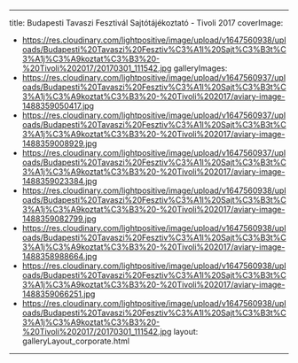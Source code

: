 
---
title: Budapesti Tavaszi Fesztivál Sajtótájékoztató - Tivoli 2017
coverImage:
  - https://res.cloudinary.com/lightpositive/image/upload/v1647560938/uploads/Budapesti%20Tavaszi%20Fesztiv%C3%A1l%20Sajt%C3%B3t%C3%A1j%C3%A9koztat%C3%B3%20-%20Tivoli%202017/20170301_111542.jpg
galleryImages:
   - https://res.cloudinary.com/lightpositive/image/upload/v1647560937/uploads/Budapesti%20Tavaszi%20Fesztiv%C3%A1l%20Sajt%C3%B3t%C3%A1j%C3%A9koztat%C3%B3%20-%20Tivoli%202017/aviary-image-1488359050417.jpg
   - https://res.cloudinary.com/lightpositive/image/upload/v1647560937/uploads/Budapesti%20Tavaszi%20Fesztiv%C3%A1l%20Sajt%C3%B3t%C3%A1j%C3%A9koztat%C3%B3%20-%20Tivoli%202017/aviary-image-1488359008929.jpg
   - https://res.cloudinary.com/lightpositive/image/upload/v1647560937/uploads/Budapesti%20Tavaszi%20Fesztiv%C3%A1l%20Sajt%C3%B3t%C3%A1j%C3%A9koztat%C3%B3%20-%20Tivoli%202017/aviary-image-1488359023384.jpg
   - https://res.cloudinary.com/lightpositive/image/upload/v1647560938/uploads/Budapesti%20Tavaszi%20Fesztiv%C3%A1l%20Sajt%C3%B3t%C3%A1j%C3%A9koztat%C3%B3%20-%20Tivoli%202017/aviary-image-1488359082799.jpg
   - https://res.cloudinary.com/lightpositive/image/upload/v1647560938/uploads/Budapesti%20Tavaszi%20Fesztiv%C3%A1l%20Sajt%C3%B3t%C3%A1j%C3%A9koztat%C3%B3%20-%20Tivoli%202017/aviary-image-1488358988664.jpg
   - https://res.cloudinary.com/lightpositive/image/upload/v1647560938/uploads/Budapesti%20Tavaszi%20Fesztiv%C3%A1l%20Sajt%C3%B3t%C3%A1j%C3%A9koztat%C3%B3%20-%20Tivoli%202017/aviary-image-1488359066251.jpg
   - https://res.cloudinary.com/lightpositive/image/upload/v1647560938/uploads/Budapesti%20Tavaszi%20Fesztiv%C3%A1l%20Sajt%C3%B3t%C3%A1j%C3%A9koztat%C3%B3%20-%20Tivoli%202017/20170301_111542.jpg
layout: galleryLayout_corporate.html
---
